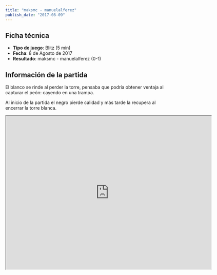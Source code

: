 ```yaml
---
title: "maksmc - manuelalferez"
publish_date: "2017-08-09"
---
```


## Ficha técnica

* **Tipo de juego**: Blitz (5 min)
* **Fecha**: 8 de Agosto de 2017
* **Resultado**: maksmc - manuelalferez (0-1)

## Información de la partida

El blanco se rinde al perder la torre, pensaba que podría obtener ventaja al capturar el peón: cayendo en una trampa.

Al inicio de la partida el negro pierde calidad y más tarde la recupera al encerrar la torre blanca.

 <iframe width="640" height="480"
      src="https://www.youtube.com/embed/PypjHGohAHY" allowfullscreen>
      </iframe>

